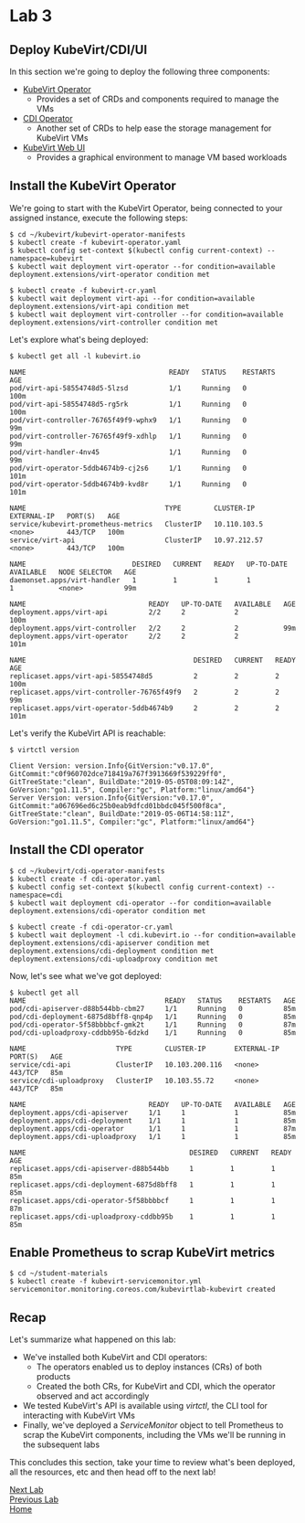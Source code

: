 # Lab 3

## Deploy KubeVirt/CDI/UI

In this section we're going to deploy the following three components:

* [KubeVirt Operator](https://github.com/kubevirt/kubevirt)
  * Provides a set of CRDs and components required to manage the VMs
* [CDI Operator](https://github.com/kubevirt/containerized-data-importer)
  * Another set of CRDs to help ease the storage management for KubeVirt VMs
* [KubeVirt Web UI](https://github.com/kubevirt/web-ui)
  * Provides a graphical environment to manage VM based workloads

## Install the KubeVirt Operator

We're going to start with the KubeVirt Operator, being connected to your assigned instance, execute the following steps:

```console
$ cd ~/kubevirt/kubevirt-operator-manifests
$ kubectl create -f kubevirt-operator.yaml
$ kubectl config set-context $(kubectl config current-context) --namespace=kubevirt
$ kubectl wait deployment virt-operator --for condition=available
deployment.extensions/virt-operator condition met

$ kubectl create -f kubevirt-cr.yaml
$ kubectl wait deployment virt-api --for condition=available
deployment.extensions/virt-api condition met
$ kubectl wait deployment virt-controller --for condition=available
deployment.extensions/virt-controller condition met
```

Let's explore what's being deployed:

```console
$ kubectl get all -l kubevirt.io

NAME                                   READY   STATUS    RESTARTS   AGE
pod/virt-api-58554748d5-5lzsd          1/1     Running   0          100m
pod/virt-api-58554748d5-rg5rk          1/1     Running   0          100m
pod/virt-controller-76765f49f9-wphx9   1/1     Running   0          99m
pod/virt-controller-76765f49f9-xdhlp   1/1     Running   0          99m
pod/virt-handler-4nv45                 1/1     Running   0          99m
pod/virt-operator-5ddb4674b9-cj2s6     1/1     Running   0          101m
pod/virt-operator-5ddb4674b9-kvd8r     1/1     Running   0          101m

NAME                                  TYPE        CLUSTER-IP     EXTERNAL-IP   PORT(S)   AGE
service/kubevirt-prometheus-metrics   ClusterIP   10.110.103.5   <none>        443/TCP   100m
service/virt-api                      ClusterIP   10.97.212.57   <none>        443/TCP   100m

NAME                          DESIRED   CURRENT   READY   UP-TO-DATE   AVAILABLE   NODE SELECTOR   AGE
daemonset.apps/virt-handler   1         1         1       1            1           <none>          99m

NAME                              READY   UP-TO-DATE   AVAILABLE   AGE
deployment.apps/virt-api          2/2     2            2           100m
deployment.apps/virt-controller   2/2     2            2           99m
deployment.apps/virt-operator     2/2     2            2           101m

NAME                                         DESIRED   CURRENT   READY   AGE
replicaset.apps/virt-api-58554748d5          2         2         2       100m
replicaset.apps/virt-controller-76765f49f9   2         2         2       99m
replicaset.apps/virt-operator-5ddb4674b9     2         2         2       101m
```

Let's verify the KubeVirt API is reachable:

```console
$ virtctl version

Client Version: version.Info{GitVersion:"v0.17.0", GitCommit:"c0f960702dce718419a767f3913669f539229ff0", GitTreeState:"clean", BuildDate:"2019-05-05T08:09:14Z", GoVersion:"go1.11.5", Compiler:"gc", Platform:"linux/amd64"}
Server Version: version.Info{GitVersion:"v0.17.0", GitCommit:"a067696ed6c25b0eab9dfcd01bbdc045f500f8ca", GitTreeState:"clean", BuildDate:"2019-05-06T14:58:11Z", GoVersion:"go1.11.5", Compiler:"gc", Platform:"linux/amd64"}
```

## Install the CDI operator

```console
$ cd ~/kubevirt/cdi-operator-manifests
$ kubectl create -f cdi-operator.yaml
$ kubectl config set-context $(kubectl config current-context) --namespace=cdi
$ kubectl wait deployment cdi-operator --for condition=available
deployment.extensions/cdi-operator condition met

$ kubectl create -f cdi-operator-cr.yaml
$ kubectl wait deployment -l cdi.kubevirt.io --for condition=available
deployment.extensions/cdi-apiserver condition met
deployment.extensions/cdi-deployment condition met
deployment.extensions/cdi-uploadproxy condition met
```

Now, let's see what we've got deployed:

```console
$ kubectl get all
NAME                                  READY   STATUS    RESTARTS   AGE
pod/cdi-apiserver-d88b544bb-cbm27     1/1     Running   0          85m
pod/cdi-deployment-6875d8bff8-qnp4p   1/1     Running   0          85m
pod/cdi-operator-5f58bbbbcf-gmk2t     1/1     Running   0          87m
pod/cdi-uploadproxy-cddbb95b-6dzkd    1/1     Running   0          85m

NAME                      TYPE        CLUSTER-IP       EXTERNAL-IP   PORT(S)   AGE
service/cdi-api           ClusterIP   10.103.200.116   <none>        443/TCP   85m
service/cdi-uploadproxy   ClusterIP   10.103.55.72     <none>        443/TCP   85m

NAME                              READY   UP-TO-DATE   AVAILABLE   AGE
deployment.apps/cdi-apiserver     1/1     1            1           85m
deployment.apps/cdi-deployment    1/1     1            1           85m
deployment.apps/cdi-operator      1/1     1            1           87m
deployment.apps/cdi-uploadproxy   1/1     1            1           85m

NAME                                        DESIRED   CURRENT   READY   AGE
replicaset.apps/cdi-apiserver-d88b544bb     1         1         1       85m
replicaset.apps/cdi-deployment-6875d8bff8   1         1         1       85m
replicaset.apps/cdi-operator-5f58bbbbcf     1         1         1       87m
replicaset.apps/cdi-uploadproxy-cddbb95b    1         1         1       85m
```

## Enable Prometheus to scrap KubeVirt metrics

```console
$ cd ~/student-materials
$ kubectl create -f kubevirt-servicemonitor.yml
servicemonitor.monitoring.coreos.com/kubevirtlab-kubevirt created
```

## Recap

Let's summarize what happened on this lab:

* We've installed both KubeVirt and CDI operators:
  * The operators enabled us to deploy instances (CRs) of both products
  * Created the both CRs, for KubeVirt and CDI, which the operator observed and act accordingly
* We tested KubeVirt's API is available using *virtctl*, the CLI tool for interacting with KubeVirt VMs
* Finally, we've deployed a *ServiceMonitor* object to tell Prometheus to scrap the KubeVirt components, including the VMs we'll be running in the subsequent labs


This concludes this section, take your time to review what's been deployed, all the resources, etc and then head off to the next lab!

[Next Lab](../lab4/lab4.md)\
[Previous Lab](../lab2/lab2.md)\
[Home](../../README.md)
